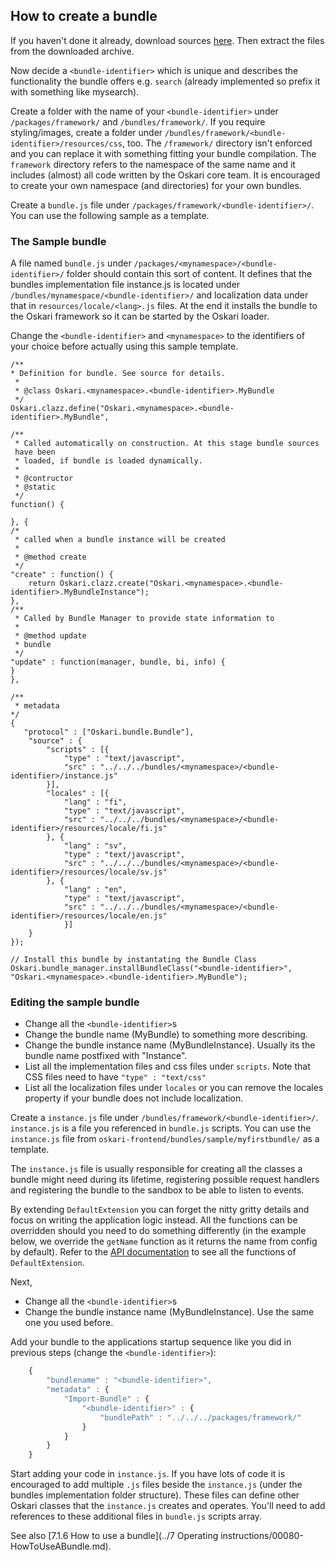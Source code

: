 ## How to create a bundle

If you haven't done it already, download sources [here](https://oskari.org/download/). Then extract the files from the downloaded archive.

Now decide a `<bundle-identifier>` which is unique and describes the functionality the bundle offers e.g. `search` (already implemented so prefix it with something like mysearch).

Create a folder with the name of your `<bundle-identifier>` under `/packages/framework/` and `/bundles/framework/`. If you require styling/images, create a folder under `/bundles/framework/<bundle-identifier>/resources/css`, too. The `/framework/` directory isn't enforced and you can replace it with something fitting your bundle compilation. The `framework` directory refers to the namespace of the same name and it includes (almost) all code written by the Oskari core team. It is encouraged to create your own namespace (and directories) for your own bundles.

Create a `bundle.js` file under `/packages/framework/<bundle-identifier>/`. You can use the following sample as a template.

### The Sample bundle

A file named `bundle.js` under `/packages/<mynamespace>/<bundle-identifier>/` folder should contain this sort of content. It defines that the bundles implementation file instance.js is located under `/bundles/mynamespace/<bundle-identifier>/` and localization data under that in `resources/locale/<lang>.js` files. At the end it installs the bundle to the Oskari framework so it can be started by the Oskari loader. 

Change the `<bundle-identifier>` and `<mynamespace>` to the identifiers of your choice before actually using this sample template.


    /**
    * Definition for bundle. See source for details.
     *
     * @class Oskari.<mynamespace>.<bundle-identifier>.MyBundle
     */
    Oskari.clazz.define("Oskari.<mynamespace>.<bundle-identifier>.MyBundle",
    
    /**
     * Called automatically on construction. At this stage bundle sources  
     have been
     * loaded, if bundle is loaded dynamically.
     *
     * @contructor
     * @static
     */
    function() {
    
    }, {
    /*
     * called when a bundle instance will be created
     *
     * @method create
     */
    "create" : function() {
        return Oskari.clazz.create("Oskari.<mynamespace>.<bundle-identifier>.MyBundleInstance");
    },
    /**
     * Called by Bundle Manager to provide state information to
     *
     * @method update
     * bundle
     */
    "update" : function(manager, bundle, bi, info) {
    }
    },

    /**
     * metadata
    */
    {
       "protocol" : ["Oskari.bundle.Bundle"],
        "source" : {
            "scripts" : [{
                "type" : "text/javascript",
                "src" : "../../../bundles/<mynamespace>/<bundle-identifier>/instance.js"
            }],
            "locales" : [{
                "lang" : "fi",
                "type" : "text/javascript",
                "src" : "../../../bundles/<mynamespace>/<bundle-identifier>/resources/locale/fi.js"
            }, {
                "lang" : "sv",
                "type" : "text/javascript",
                "src" : "../../../bundles/<mynamespace>/<bundle-identifier>/resources/locale/sv.js"
            }, {
                "lang" : "en",
                "type" : "text/javascript",
                "src" : "../../../bundles/<mynamespace>/<bundle-identifier>/resources/locale/en.js"
                }]
        }
    });

    // Install this bundle by instantating the Bundle Class
    Oskari.bundle_manager.installBundleClass("<bundle-identifier>", "Oskari.<mynamespace>.<bundle-identifier>.MyBundle");

### Editing the sample bundle

* Change all the `<bundle-identifier>`s
* Change the bundle name (MyBundle) to something more describing.
* Change the bundle instance name (MyBundleInstance). Usually its the bundle name postfixed with "Instance".
* List all the implementation files and css files under `scripts`. Note that CSS files need to have `"type" : "text/css"`
* List all the localization files under `locales` or you can remove the locales property if your bundle does not include localization.

Create a `instance.js` file under `/bundles/framework/<bundle-identifier>/`. `instance.js` is a file you referenced in `bundle.js` scripts. You can use the `instance.js` file from `oskari-frontend/bundles/sample/myfirstbundle/` as a template.

The `instance.js` file is usually responsible for creating all the classes a bundle might need during its lifetime, registering possible request handlers and registering the bundle to the sandbox to be able to listen to events.

By extending `DefaultExtension` you can forget the nitty gritty details and focus on writing the application logic instead. All the functions can be overridden should you need to do something differently (in the example below, we override the `getName` function as it returns the name from config by default). Refer to the [API documentation](.../api) to see all the functions of `DefaultExtension`.

Next, 
* Change all the `<bundle-identifier>`s
* Change the bundle instance name (MyBundleInstance). Use the same one you used before.

Add your bundle to the applications startup sequence like you did in previous steps (change the `<bundle-identifier>`):

```javascript
    {
        "bundlename" : "<bundle-identifier>",
        "metadata" : {
            "Import-Bundle" : {
                "<bundle-identifier>" : {
                    "bundlePath" : "../../../packages/framework/"
                }
            }
        }
    }
```

Start adding your code in `instance.js`. If you have lots of code it is encouraged to add multiple `.js` files beside the `instance.js` (under the bundles implementation folder structure). These files can define other Oskari classes that the `instance.js` creates and operates. You'll need to add references to these additional files in `bundle.js` scripts array.

See also [7.1.6 How to use a bundle](../7 Operating instructions/00080-HowToUseABundle.md).